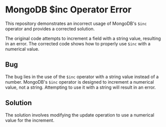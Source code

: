 # MongoDB $inc Operator Error

This repository demonstrates an incorrect usage of MongoDB's `$inc` operator and provides a corrected solution.

The original code attempts to increment a field with a string value, resulting in an error. The corrected code shows how to properly use `$inc` with a numerical value.

## Bug
The bug lies in the use of the `$inc` operator with a string value instead of a number.  MongoDB's `$inc` operator is designed to increment a numerical value, not a string. Attempting to use it with a string will result in an error.

## Solution
The solution involves modifying the update operation to use a numerical value for the increment.
